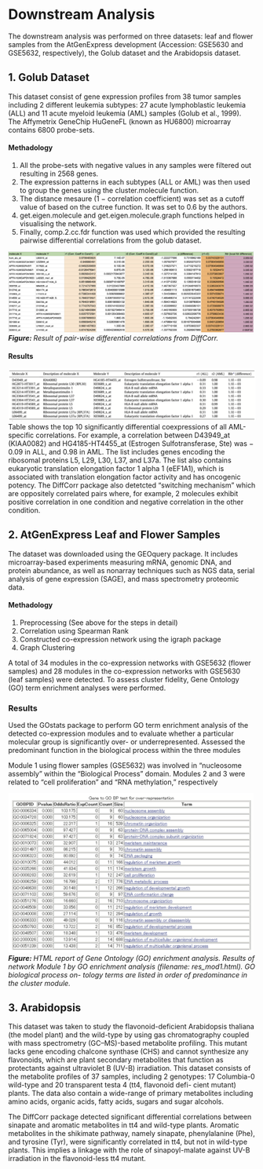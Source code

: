 # Downstream Analysis
The downstream analysis was performed on three datasets: leaf and flower samples from the AtGenExpress development (Accession: GSE5630 and GSE5632, respectively), the Golub dataset and the Arabidopsis dataset.

## 1. Golub Dataset
This dataset consist of gene expression profiles from 38 tumor samples including 2 different leukemia subtypes: 27 acute lymphoblastic leukemia (ALL) and 11 acute myeloid leukemia (AML) samples (Golub et al., 1999). 
The Affymetrix GeneChip HuGeneFL (known as HU6800) microarray contains 6800 probe-sets. 

#### Methadology
1. All the probe-sets with negative values in any samples were filtered out resulting in 2568 genes.
2. The expression patterns in each subtypes (ALL or AML) was then used to group the genes using the cluster.molecule function.
3. The distance mesaure (1 − correlation coefficient) was set as a cutoff value of based on the cutree function. It was set to 0.6 by the authors.
4. get.eigen.molecule and get.eigen.molecule.graph functions helped in visualising the network.
5. Finally, comp.2.cc.fdr function was used which provided the resulting pairwise differential correlations from the golub dataset. 

<img src="https://github.com/aparnaullas97/grn-benchmark/blob/main/src/diffcorr/ImageResouces/DiffCorr_Golub_Table.png" width="500" >
<figcaption><i><b>Figure: </b>Result of pair-wise differential correlations from DiffCorr.</i></figcaption>

#### Results
<img src="https://github.com/aparnaullas97/grn-benchmark/blob/main/src/diffcorr/ImageResouces/DiffCorr_Golub_Results.png" width="900" >
Table shows the top 10 significantly differential coexpressions of all AML-specific correlations. 
For example, a correlation between D43949_at (KIAA0082) and HG4185-HT4455_at (Estrogen Sulfotransferase, Ste) was − 0.09 in ALL, and 0.98 in AML. 
The list includes genes encoding the ribosomal proteins L5, L29, L30, L37, and L37a. 
The list also contains eukaryotic translation elongation factor 1 alpha 1 (eEF1A1), which is associated with translation elongation factor activity and has oncogenic potency. 
The DiffCorr package also detetcted “switching mechanism” which are oppositely correlated pairs where, for example, 2 molecules exhibit positive correlation in one condition and negative correlation in the other condition.

## 2. AtGenExpress Leaf and Flower Samples
The dataset was downloaded using the GEOquery package. It includes microarray-based experiments measuring mRNA, genomic DNA, and protein abundance, as well as nonarray techniques such as NGS data, serial analysis of gene expression (SAGE), and mass spectrometry proteomic data.

#### Methadology
1. Preprocessing (See above for the steps in detail)
2. Correlation using Spearman Rank
3. Constructed co-expression network using the igraph package
4. Graph Clustering
   
A total of 34 modules in the co-expression networks with GSE5632 (flower samples) and 28 modules in the co-expression networks with GSE5630 (leaf samples) were detected. To assess cluster fidelity, Gene Ontology (GO) term enrichment analyses were performed.

### Results
Used the GOstats package to perform GO term enrichment analysis of the detected co-expression modules and to evaluate whether a particular molecular group is significantly over- or underrepresented. Assessed the predominant function in the biological process within the three modules

Module 1 using flower samples (GSE5632) was involved in “nucleosome assembly” within the “Biological Process” domain. Modules 2 and 3 were related to “cell proliferation” and “RNA methylation,” respectively

<img src="https://github.com/aparnaullas97/grn-benchmark/blob/main/src/diffcorr/ImageResouces/GO.png" width="500" >
<figcaption><i><b>Figure: </b>HTML report of Gene Ontology (GO) enrichment analysis. Results of network Module 1 by GO enrichment analysis (filename: res_mod1.html). GO biological process on- tology terms are listed in order of predominance in the cluster module.</i></figcaption>

## 3. Arabidopsis
This dataset was taken to study the flavonoid-deficient Arabidopsis thaliana (the model plant) and the wild-type by using gas chromatography coupled with mass spectrometry (GC–MS)-based metabolite profiling. This mutant lacks gene encoding chalcone synthase (CHS) and cannot synthesize any flavonoids, which are plant secondary metabolites that function as protectants against ultraviolet B (UV-B) irradiation. 
This dataset consists of the metabolite profiles of 37 samples, including 2 genotypes: 17 Columbia-0 wild-type and 20 transparent testa 4 (tt4, flavonoid defi- cient mutant) plants. The data also contain a wide-range of primary metabolites including amino acids, organic acids, fatty acids, sugars and sugar alcohols. 

The DiffCorr package detected significant differential correlations between sinapate and aromatic metabolites in tt4 and wild-type plants. Aromatic metabolites in the shikimate pathway, namely sinapate, phenylalanine (Phe), and tyrosine (Tyr), were significantly correlated in tt4, but not in wild-type plants. This implies a linkage with the role of sinapoyl-malate against UV-B irradiation in the flavonoid-less tt4 mutant. 
